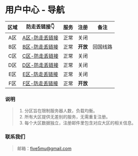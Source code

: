 # 用户中心 - 导航

| 区域 | 防走丢链接👇 | 服务 | 注册 | 备注 |
| :----: | :----: | :----: | :----: | :----: |
| A区 | [A区-防走丢链接](https://github.com/five5mu/shadowsocks/blob/a/a.md) | 正常 | 关闭 | | 
| B区 | [B区-防走丢链接](https://github.com/five5mu/shadowsocks/blob/b/b.md) | 正常 | <b>开放</b> | 回国线路 | 
| C区 | [C区-防走丢链接](https://github.com/five5mu/shadowsocks/blob/c/c.md) | 正常 | 关闭| | 
| D区 | [D区-防走丢链接](https://github.com/five5mu/shadowsocks/blob/d/d.md) | 正常 | 关闭 | | 
| E区 | [E区-防走丢链接](https://github.com/five5mu/shadowsocks/blob/e/e.md) | 正常 | 关闭 | | 
| F区 | [F区-防走丢链接](https://github.com/five5mu/shadowsocks/blob/f/f.md) | 正常 | <b>开放</b> | | 

### 说明

> 1. 分区旨在限制服务器人数，负载均衡。
> 2. 所有大区提供无差别的服务，无需重复注册。
> 3. 每个大区数据独立，注册邮件里包含对应大区的相关信息。

### 联系我们

> 邮箱：five5mu@gmail.com
